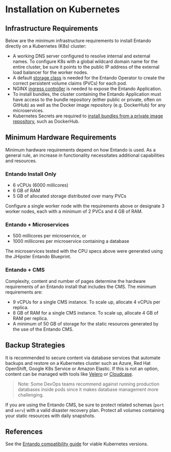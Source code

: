 # Installation on Kubernetes

## Infrastructure Requirements

Below are the minimum infrastructure requirements to install Entando directly on a Kubernetes (K8s) cluster:

- A working DNS server configured to resolve internal and external names. To configure K8s with a global wildcard domain name for the entire cluster, be sure it points to the public IP address of the external load balancer for the worker nodes.
- A default [storage class](https://kubernetes.io/docs/concepts/storage/storage-classes/) is needed for the Entando Operator to create the correct persistent volume claims (PVCs) for each pod.
- NGINX [ingress controller](https://kubernetes.github.io/ingress-nginx/deploy/) is needed to expose the Entando Application.
- To install bundles, the cluster containing the Entando Application must have access to the bundle repository (either public or private, often on GitHub) as well as the Docker image repository (e.g. DockerHub) for any microservices.
- Kubernetes Secrets are required to [install bundles from a private image repository](../curate/local-hub-private-images.md), such as DockerHub.

## Minimum Hardware Requirements

Minimum hardware requirements depend on how Entando is used. As a general rule, an increase in functionality necessitates additional capabilities and resources.
### Entando Install Only

- 6 vCPUs (6000 millicores)
- 6 GB of RAM
- 5 GB of allocated storage distributed over many PVCs

Configure a single worker node with the requirements above or designate 3 worker nodes, each with a minimum of 2 PVCs and 4 GB of RAM.

### Entando + Microservices

- 500 millicores per microservice, or 
- 1000 millicores per microservice containing a database

The microservices tested with the CPU specs above were generated using the JHipster Entando Blueprint.

### Entando + CMS

Complexity, content and number of pages determine the hardware requirements of an Entando install that includes the CMS. The minimum requirements are:

- 9 vCPUs for a single CMS instance. To scale up, allocate 4 vCPUs per replica.
- 8 GB of RAM for a single CMS instance. To scale up, allocate 4 GB of RAM per replica.
- A minimum of 50 GB of storage for the static resources generated by the use of the Entando CMS.

## Backup Strategies

It is recommended to secure content via database services that automate backups and restore on a Kubernetes cluster such as Azure, Red Hat OpenShift, Google K8s Service or Amazon Elastic. If this is not an option, content can be managed with tools like [Velero](https://velero.io/) or [Cloudcase](https://cloudcasa.io/). 

> Note: Some DevOps teams recommend against running production databases inside pods since it makes database management more challenging.

 If you are using the Entando CMS, be sure to protect related schemas (`port` and `serv`) with a valid disaster recovery plan. Protect all volumes containing your static resources with daily snapshots.

## References
See the [Entando compatibility guide](https://www.entando.com/page/en/compatibility-guide) for viable Kubernetes versions.